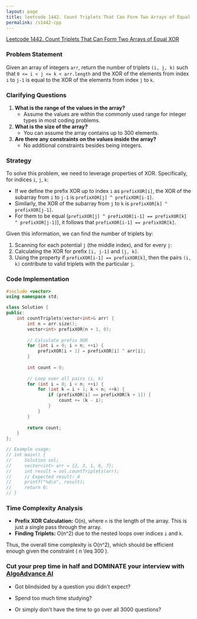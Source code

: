 ```yaml
---
layout: page
title: leetcode 1442. Count Triplets That Can Form Two Arrays of Equal XOR
permalink: /s1442-cpp
---
```

[Leetcode 1442. Count Triplets That Can Form Two Arrays of Equal XOR](https://algoadvance.github.io/algoadvance/l1442)
### Problem Statement
Given an array of integers `arr`, return the number of triplets `(i, j, k)` such that `0 <= i < j <= k < arr.length` and the XOR of the elements from index `i` to `j-1` is equal to the XOR of the elements from index `j` to `k`.

### Clarifying Questions
1. **What is the range of the values in the array?**
   - Assume the values are within the commonly used range for integer types in most coding problems.
2. **What is the size of the array?**
   - You can assume the array contains up to 300 elements.
3. **Are there any constraints on the values inside the array?**
   - No additional constraints besides being integers.

### Strategy
To solve this problem, we need to leverage properties of XOR. Specifically, for indices `i`, `j`, `k`:
- If we define the prefix XOR up to index `i` as `prefixXOR[i]`, the XOR of the subarray from `i` to `j-1` is `prefixXOR[j] ^ prefixXOR[i-1]`.
- Similarly, the XOR of the subarray from `j` to `k` is `prefixXOR[k] ^ prefixXOR[j-1]`.
- For them to be equal (`prefixXOR[j] ^ prefixXOR[i-1] == prefixXOR[k] ^ prefixXOR[j-1]`), it follows that `prefixXOR[i-1] == prefixXOR[k]`.

Given this information, we can find the number of triplets by:
1. Scanning for each potential `j` (the middle index), and for every `j`:
2. Calculating the XOR for prefix `[i, j-1]` and `[j, k]`.
3. Using the property if `prefixXOR[i-1] == prefixXOR[k]`, then the pairs `(i, k)` contribute to valid triplets with the particular `j`.

### Code Implementation
```cpp
#include <vector>
using namespace std;

class Solution {
public:
    int countTriplets(vector<int>& arr) {
        int n = arr.size();
        vector<int> prefixXOR(n + 1, 0);
        
        // Calculate prefix XOR
        for (int i = 0; i < n; ++i) {
            prefixXOR[i + 1] = prefixXOR[i] ^ arr[i];
        }
        
        int count = 0;
        
        // Loop over all pairs (i, k)
        for (int i = 0; i < n; ++i) {
            for (int k = i + 1; k < n; ++k) {
                if (prefixXOR[i] == prefixXOR[k + 1]) {
                    count += (k - i);
                }
            }
        }
        
        return count;
    }
};

// Example usage:
// int main() {
//     Solution sol;
//     vector<int> arr = {2, 3, 1, 6, 7};
//     int result = sol.countTriplets(arr);
//     // Expected result: 4
//     printf("%d\n", result);
//     return 0;
// }
```

### Time Complexity Analysis
- **Prefix XOR Calculation:** O(n), where `n` is the length of the array. This is just a single pass through the array.
- **Finding Triplets:** O(n^2) due to the nested loops over indices `i` and `k`.

Thus, the overall time complexity is O(n^2), which should be efficient enough given the constraint \( n \leq 300 \).


### Cut your prep time in half and DOMINATE your interview with [AlgoAdvance AI](https://algoAdvance.com)

- Got blindsided by a question you didn't expect?

- Spend too much time studying?

- Or simply don't have the time to go over all 3000 questions?

